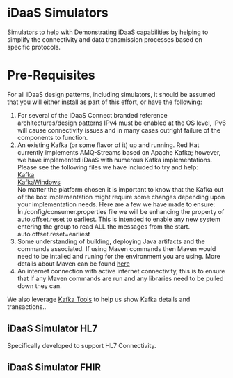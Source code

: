 # iDaaS Simulators
Simulators to help with Demonstrating iDaaS capabilities by helping to simplify the connectivity and data transmission processes based on specific protocols.

# Pre-Requisites
For all iDaaS design patterns, including simulators, it should be assumed that you will either install as part of this effort, or have the following:

1. For several of the iDaaS Connect branded reference architectures/design patterns IPv4 must be enabled at the OS level, IPv6 will cause connectivity issues and in many cases outright failure of the components to function.
2. An existing Kafka (or some flavor of it) up and running. Red Hat currently implements AMQ-Streams based on Apache Kafka; however, we
have implemented iDaaS with numerous Kafka implementations. Please see the following files we have included to try and help: <br/>
[Kafka](https://github.com/RedHat-Healthcare/iDaaS-Demos/blob/master/Kafka.md)<br/>
[KafkaWindows](https://github.com/RedHat-Healthcare/iDaaS-Demos/blob/master/KafkaWindows.md)<br/>
No matter the platform chosen it is important to know that the Kafka out of the box implementation might require some changes depending
upon your implementation needs. Here are a few we have made to ensure: <br/>
In <kafka>/config/consumer.properties file we will be enhancing the property of auto.offset.reset to earliest. This is intended to enable any new 
system entering the group to read ALL the messages from the start. <br/>
auto.offset.reset=earliest <br/>
2. Some understanding of building, deploying Java artifacts and the commands associated. If using Maven commands then Maven would need to be intalled and runing for the environment you are using. More details about Maven can be found [here](https://maven.apache.org/install.html)<br/>
3. An internet connection with active internet connectivity, this is to ensure that if any Maven commands are
run and any libraries need to be pulled down they can.<br/>
 
We also leverage [Kafka Tools](https://kafkatool.com/) to help us show Kafka details and transactions..


## iDaaS Simulator HL7
Specifically developed to support HL7 Connectivity.

## iDaaS Simulator FHIR

